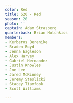 ```yaml
---
color: Red
title: S20 - Red
season: 20
photo: ''
captain: Adam Strasberg
quarterback: Brian Hotchkiss
members:
- Kerberos Berenike
- Braden Boyd
- Jenna Eagleson
- Alex Harvey
- Gabriel Hernandez
- Justin Knowles
- Joe Lee
- Jared McKinney
- Jeremy Steslicki
- Stacey Tiamfook
- Scott Williams

---
```

